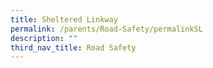 ```yaml
---
title: Sheltered Linkway
permalink: /parents/Road-Safety/permalinkSL
description: ""
third_nav_title: Road Safety
---
```

